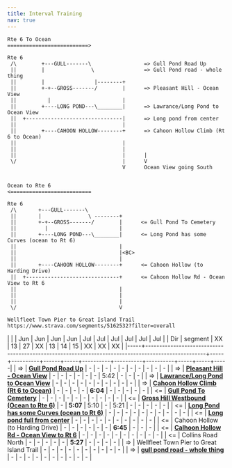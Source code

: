 ```yaml
---
title: Interval Training
nav: true
---
```

                                                                        
                                                                        
````                                                                    
Rte 6 To Ocean                                                          
==========================>                                             
                                                                        
Rte 6  
 /\        +---GULL-------\                 => Gull Pond Road Up                   
 ||        |               \                => Gull Pond road - whole thing        
 ||        |                |--------+                                             
 ||        +-+--GROSS-------/        |      => Pleasant Hill - Ocean View          
 ||          |                       |                                             
 ||        +----LONG POND---\________|      => Lawrance/Long Pond to Ocean View    
 ||  +-------------------------------|      => Long pond from center
 ||                                  |                                             
 ||        +----CAHOON HOLLOW--------+      => Cahoon Hollow Climb (Rt 6 to Ocean) 
 ||                                  |                                             
 ||                                  |                                             
 ||                                  |      |                                      
 \/                                  |      V                                      
                                     V      Ocean View going South                 
  
````
  
                               
````
Ocean to Rte 6                 
<==========================    
     
Rte 6                          
 /\       +---GULL-------\               
 ||       |               \ --------+    
 ||       +-+--GROSS-------/        |      <= Gull Pond To Cemetery
 ||         |                       |    
 ||       +----LONG POND---\________|      <= Long Pond has some Curves (ocean to Rt 6)
 ||                                 |    
 ||                                 |<BC>
 ||                                 |    
 ||       +----CAHOON HOLLOW--------+      <= Cahoon Hollow (to Harding Drive)
 ||  +------------------------------+      <= Cahoon Hollow Rd - Ocean View to Rt 6
 ||                                 |    
 ||                                 |
 ||                                 |
 \/                                 V
  
Wellfleet Town Pier to Great Island Trail   https://www.strava.com/segments/5162532?filter=overall
````


|     |                                                                                                   | Jun | Jun      | Jun  | Jun | Jul      | Jul      | Jul      | Jul | Jul | Jul |
| Dir | segment                                                                                           | XX  | 13       | 27   | XX  | 13       | 14       | 15       | XX  | XX  | XX  |
|-----+---------------------------------------------------------------------------------------------------+-----+----------+------+-----+----------+----------+----------+-----+-----+-----|
| =>  | [**Gull Pond Road Up**](https://www.strava.com/segments/4972426?filter=overall)                   | -   | -        | -    | -   | -        | -        | -        | -   | -   | -   |
| =>  | [**Pleasant Hill - Ocean View**](https://www.strava.com/segments/5297307?filter=overall)          | -   | -        | -    | -   | -        | -        | 5:42     | -   | -   | -   |
| =>  | [**Lawrance/Long Pond to Ocean View**](https://www.strava.com/segments/7815986?filter=overall)    | -   | -        | -    | -   | -        | -        | -        | -   | -   | -   |
| =>  | [**Cahoon Hollow Climb (Rt 6 to Ocean)**](https://www.strava.com/segments/4945819?filter=overall) | -   | -        | -    | -   | **6:04** | -        | -        | -   | -   | -   |
| <=  | [**Gull Pond To Cemetery**](https://www.strava.com/segments/15630228)                             | -   | -        | -    | -   | -        | -        | -        | -   | -   | -   |
| <=  | [**Gross Hill Westbound (Ocean to Rte 6)**](https://www.strava.com/segments/1694350)              | -   | **5:07** | 5:10 | -   | 5:21     | -        | -        | -   | -   | -   |
| <=  | [**Long Pond has some Curves (ocean to Rt 6)**](https://www.strava.com/segments/12206201)         | -   | -        | -    | -   | -        | -        | -        | -   | -   | -   |
| <=  | [**Long pond full from center**](https://www.strava.com/segments/1694350)                         | -   | -        | -    | -   | -        | -        | -        | -   | -   | -   |
| <=  | Cahoon Hollow (to Harding Drive)                                                                  | -   | -        | -    | -   | -        | -        | **6:45** | -   | -   | -   |
| <=  | [**Calhoon Hollow Rd - Ocean View to Rt 6**](https://www.strava.com/segments/9980052)             | -   | -        | -    | -   | -        | -        | -        | -   | -   | -   |
| <=  | Collins Road North                                                                                | -   | -        | -    | -   | -        | **5:27** | -        | -   | -   | -   |
| =>  | Wellfleet Town Pier to Great Island Trail                                                         | -   | -        | -    | -   | -        | -        | -        | -   | -   | -   |
| =>  | [**gull pond road - whole thing**](https://www.strava.com/segments/12434830)                      | -   | -        | -    | -   | -        | -        | -        | -   | -   | -   |

                                                       